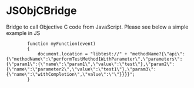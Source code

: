 JSObjCBridge
============

Bridge to call Objective C code from JavaScript. Please see below a simple example in JS


```
        function myFunction(event)
        {
            document.location = "libtest://" + "methodName?{\"api\":{\"methodName\":\"performTestMethod1WithParameter\",\"parameters\":{\"param1\":{\"name\":\"param1\",\"value\":\"test\"},\"param2\":{\"name\":\"parameter2\",\"value\":\"test1\"},\"param3\":{\"name\":\"withCompletion\",\"value\":\"\"}}}}";
        }
```
